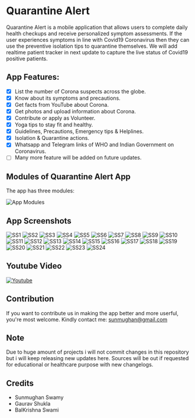 # Quarantine Alert #
Quarantine Alert is a mobile application that allows users to complete daily health checkups and receive personalized symptom assessments. If the user experiences symptoms in line with Covid19 Coronavirus then they can use the preventive isolation tips to quarantine themselves. We will add realtime patient tracker in next update to capture the live status of Covid19 positive patients.

## App Features: ##
- [x] List the number of Corona suspects across the globe.
- [x] Know about its symptoms and precautions.
- [x] Get facts from YouTube about Corona.
- [x] Get photos and upload information about Corona.
- [x] Contribute or apply as Volunteer.
- [x] Yoga tips to stay fit and healthy.
- [x] Guidelines, Precautions, Emergency tips & Helplines.
- [x] Isolation & Quarantine actions.
- [x] Whatsapp and Telegram links of WHO and Indian Government on Coronavirus.
- [ ] Many more feature will be added on future updates.

## Modules of Quarantine Alert App ##
The app has three modules:

![App Modules](https://github.com/sunmughan/Quarantine_Alert/blob/master/assets/modules.png)

## App Screenshots ##

![SS1](https://github.com/sunmughan/Quarantine_Alert/blob/master/assets/App-1.png) 
![SS2](https://github.com/sunmughan/Quarantine_Alert/blob/master/assets/App-2.png) ![SS3](https://github.com/sunmughan/Quarantine_Alert/blob/master/assets/App-3.png) ![SS4](https://github.com/sunmughan/Quarantine_Alert/blob/master/assets/App-4.png) ![SS5](https://github.com/sunmughan/Quarantine_Alert/blob/master/assets/App-5.png) ![SS6](https://github.com/sunmughan/Quarantine_Alert/blob/master/assets/App-6.png) ![SS7](https://github.com/sunmughan/Quarantine_Alert/blob/master/assets/App-7.png) ![SS8](https://github.com/sunmughan/Quarantine_Alert/blob/master/assets/App-8.png) ![SS9](https://github.com/sunmughan/Quarantine_Alert/blob/master/assets/App-9.png) ![SS10](https://github.com/sunmughan/Quarantine_Alert/blob/master/assets/App-10.png) ![SS11](https://github.com/sunmughan/Quarantine_Alert/blob/master/assets/App-11.png) ![SS12](https://github.com/sunmughan/Quarantine_Alert/blob/master/assets/App-12.png) ![SS13](https://github.com/sunmughan/Quarantine_Alert/blob/master/assets/App-13.png) ![SS14](https://github.com/sunmughan/Quarantine_Alert/blob/master/assets/App-14.png) ![SS15](https://github.com/sunmughan/Quarantine_Alert/blob/master/assets/App-15.png) ![SS16](https://github.com/sunmughan/Quarantine_Alert/blob/master/assets/App-16.png) ![SS17](https://github.com/sunmughan/Quarantine_Alert/blob/master/assets/App-17.png) ![SS18](https://github.com/sunmughan/Quarantine_Alert/blob/master/assets/App-18.png) ![SS19](https://github.com/sunmughan/Quarantine_Alert/blob/master/assets/App-19.png) ![SS20](https://github.com/sunmughan/Quarantine_Alert/blob/master/assets/App-20.png) ![SS21](https://github.com/sunmughan/Quarantine_Alert/blob/master/assets/App-21.png) ![SS22](https://github.com/sunmughan/Quarantine_Alert/blob/master/assets/App-22.png) ![SS23](https://github.com/sunmughan/Quarantine_Alert/blob/master/assets/App-23.png) ![SS24](https://github.com/sunmughan/Quarantine_Alert/blob/master/assets/App-24.png)

## Youtube Video ##

[![Youtube](https://github.com/sunmughan/corona_tracker-awareness_app/blob/master/assets/Qalert.png)](https://m.youtube.com/watch?v=QkThp2ZLN7c)

## Contribution ##
If you want to contribute us in making the app better and more userful, you're most welcome.
Kindly contact me: sunmughan@gmail.com

## Note ##
Due to huge amount of projects i will not commit changes in this repository but i will keep releasing new updates here. Sources will be out if requested for educational or healthcare purpose with new changelogs.

## Credits ##
* Sunmughan Swamy
* Gaurav Shukla
* BalKrishna Swami
